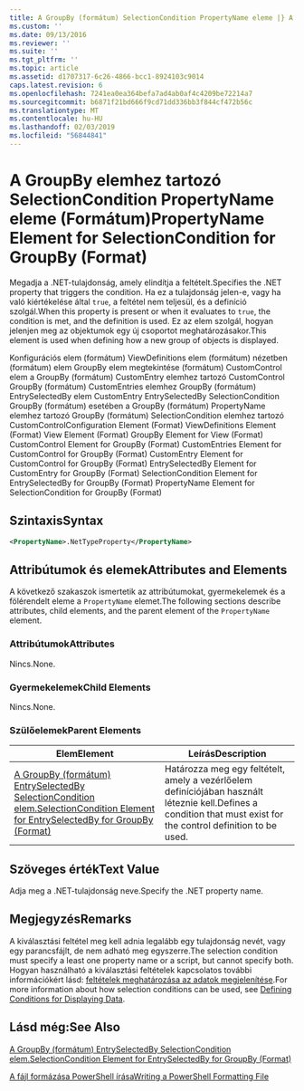 ```yaml
---
title: A GroupBy (formátum) SelectionCondition PropertyName eleme |} A Microsoft Docs
ms.custom: ''
ms.date: 09/13/2016
ms.reviewer: ''
ms.suite: ''
ms.tgt_pltfrm: ''
ms.topic: article
ms.assetid: d1707317-6c26-4866-bcc1-8924103c9014
caps.latest.revision: 6
ms.openlocfilehash: 7241ea0ea364befa7ad4ab0af4c4209be72214a7
ms.sourcegitcommit: b6871f21bd666f9cd71dd336bb3f844cf472b56c
ms.translationtype: MT
ms.contentlocale: hu-HU
ms.lasthandoff: 02/03/2019
ms.locfileid: "56844841"
---
```

# <a name="propertyname-element-for-selectioncondition-for-groupby-format"></a><span data-ttu-id="7cba1-102">A GroupBy elemhez tartozó SelectionCondition PropertyName eleme (Formátum)</span><span class="sxs-lookup"><span data-stu-id="7cba1-102">PropertyName Element for SelectionCondition for GroupBy (Format)</span></span>

<span data-ttu-id="7cba1-103">Megadja a .NET-tulajdonság, amely elindítja a feltételt.</span><span class="sxs-lookup"><span data-stu-id="7cba1-103">Specifies the .NET property that triggers the condition.</span></span> <span data-ttu-id="7cba1-104">Ha ez a tulajdonság jelen-e, vagy ha való kiértékelése által `true`, a feltétel nem teljesül, és a definíció szolgál.</span><span class="sxs-lookup"><span data-stu-id="7cba1-104">When this property is present or when it evaluates to `true`, the condition is met, and the definition is used.</span></span> <span data-ttu-id="7cba1-105">Ez az elem szolgál, hogyan jelenjen meg az objektumok egy új csoportot meghatározásakor.</span><span class="sxs-lookup"><span data-stu-id="7cba1-105">This element is used when defining how a new group of objects is displayed.</span></span>

<span data-ttu-id="7cba1-106">Konfigurációs elem (formátum) ViewDefinitions elem (formátum) nézetben (formátum) elem GroupBy elem megtekintése (formátum) CustomControl elem a GroupBy (formátum) CustomEntry elemhez tartozó CustomControl GroupBy (formátum) CustomEntries elemhez GroupBy (formátum) EntrySelectedBy elem CustomEntry EntrySelectedBy SelectionCondition GroupBy (formátum) esetében a GroupBy (formátum) PropertyName elemhez tartozó GroupBy (formátum) SelectionCondition elemhez tartozó CustomControl</span><span class="sxs-lookup"><span data-stu-id="7cba1-106">Configuration Element (Format) ViewDefinitions Element (Format) View Element (Format) GroupBy Element for View (Format) CustomControl Element for GroupBy (Format) CustomEntries Element for CustomControl for GroupBy (Format) CustomEntry Element for CustomControl for GroupBy (Format) EntrySelectedBy Element for CustomEntry for GroupBy (Format) SelectionCondition Element for EntrySelectedBy for GroupBy (Format) PropertyName Element for SelectionCondition for GroupBy (Format)</span></span>

## <a name="syntax"></a><span data-ttu-id="7cba1-107">Szintaxis</span><span class="sxs-lookup"><span data-stu-id="7cba1-107">Syntax</span></span>

```xml
<PropertyName>.NetTypeProperty</PropertyName>
```

## <a name="attributes-and-elements"></a><span data-ttu-id="7cba1-108">Attribútumok és elemek</span><span class="sxs-lookup"><span data-stu-id="7cba1-108">Attributes and Elements</span></span>

<span data-ttu-id="7cba1-109">A következő szakaszok ismertetik az attribútumokat, gyermekelemek és a fölérendelt eleme a `PropertyName` elemet.</span><span class="sxs-lookup"><span data-stu-id="7cba1-109">The following sections describe attributes, child elements, and the parent element of the `PropertyName` element.</span></span>

### <a name="attributes"></a><span data-ttu-id="7cba1-110">Attribútumok</span><span class="sxs-lookup"><span data-stu-id="7cba1-110">Attributes</span></span>

<span data-ttu-id="7cba1-111">Nincs.</span><span class="sxs-lookup"><span data-stu-id="7cba1-111">None.</span></span>

### <a name="child-elements"></a><span data-ttu-id="7cba1-112">Gyermekelemek</span><span class="sxs-lookup"><span data-stu-id="7cba1-112">Child Elements</span></span>

<span data-ttu-id="7cba1-113">Nincs.</span><span class="sxs-lookup"><span data-stu-id="7cba1-113">None.</span></span>

### <a name="parent-elements"></a><span data-ttu-id="7cba1-114">Szülőelemek</span><span class="sxs-lookup"><span data-stu-id="7cba1-114">Parent Elements</span></span>

|<span data-ttu-id="7cba1-115">Elem</span><span class="sxs-lookup"><span data-stu-id="7cba1-115">Element</span></span>|<span data-ttu-id="7cba1-116">Leírás</span><span class="sxs-lookup"><span data-stu-id="7cba1-116">Description</span></span>|
|-------------|-----------------|
|[<span data-ttu-id="7cba1-117">A GroupBy (formátum) EntrySelectedBy SelectionCondition elem.</span><span class="sxs-lookup"><span data-stu-id="7cba1-117">SelectionCondition Element for EntrySelectedBy for GroupBy (Format)</span></span>](./selectioncondition-element-for-entryselectedby-for-groupby-format.md)|<span data-ttu-id="7cba1-118">Határozza meg egy feltételt, amely a vezérlőelem definíciójában használt léteznie kell.</span><span class="sxs-lookup"><span data-stu-id="7cba1-118">Defines a condition that must exist for the control definition to be used.</span></span>|

## <a name="text-value"></a><span data-ttu-id="7cba1-119">Szöveges érték</span><span class="sxs-lookup"><span data-stu-id="7cba1-119">Text Value</span></span>

<span data-ttu-id="7cba1-120">Adja meg a .NET-tulajdonság neve.</span><span class="sxs-lookup"><span data-stu-id="7cba1-120">Specify the .NET property name.</span></span>

## <a name="remarks"></a><span data-ttu-id="7cba1-121">Megjegyzés</span><span class="sxs-lookup"><span data-stu-id="7cba1-121">Remarks</span></span>

<span data-ttu-id="7cba1-122">A kiválasztási feltétel meg kell adnia legalább egy tulajdonság nevét, vagy egy parancsfájlt, de nem adható meg egyszerre.</span><span class="sxs-lookup"><span data-stu-id="7cba1-122">The selection condition must specify a least one property name or a script, but cannot specify both.</span></span> <span data-ttu-id="7cba1-123">Hogyan használható a kiválasztási feltételek kapcsolatos további információkért lásd: [feltételek meghatározása az adatok megjelenítése](./defining-conditions-for-displaying-data.md).</span><span class="sxs-lookup"><span data-stu-id="7cba1-123">For more information about how selection conditions can be used, see [Defining Conditions for Displaying Data](./defining-conditions-for-displaying-data.md).</span></span>

## <a name="see-also"></a><span data-ttu-id="7cba1-124">Lásd még:</span><span class="sxs-lookup"><span data-stu-id="7cba1-124">See Also</span></span>

[<span data-ttu-id="7cba1-125">A GroupBy (formátum) EntrySelectedBy SelectionCondition elem.</span><span class="sxs-lookup"><span data-stu-id="7cba1-125">SelectionCondition Element for EntrySelectedBy for GroupBy (Format)</span></span>](./selectioncondition-element-for-entryselectedby-for-groupby-format.md)

[<span data-ttu-id="7cba1-126">A fájl formázása PowerShell írása</span><span class="sxs-lookup"><span data-stu-id="7cba1-126">Writing a PowerShell Formatting File</span></span>](./writing-a-powershell-formatting-file.md)

